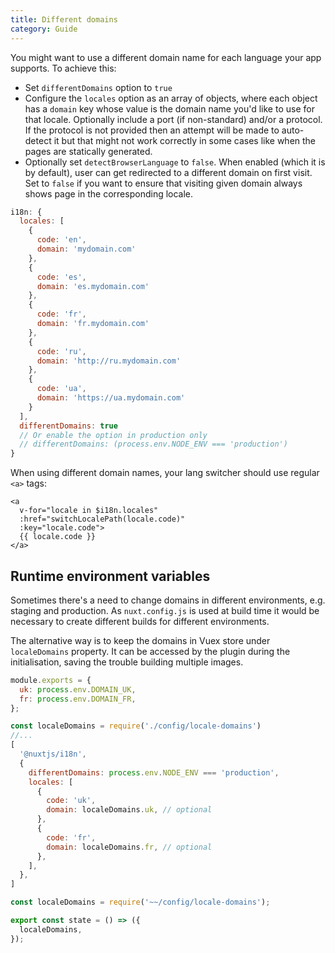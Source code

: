 ```yaml
---
title: Different domains
category: Guide
---
```


You might want to use a different domain name for each language your app supports. To achieve this:

* Set `differentDomains` option to `true`
* Configure the `locales` option as an array of objects, where each object has a `domain` key whose value is the domain name you'd like to use for that locale. Optionally include a port (if non-standard) and/or a protocol. If the protocol is not provided then an attempt will be made to auto-detect it but that might not work correctly in some cases like when the pages are statically generated.
* Optionally set `detectBrowserLanguage` to `false`. When enabled (which it is by default), user can get redirected to a different domain on first visit. Set to `false` if you want to ensure that visiting given domain always shows page in the corresponding locale.

```js {}[nuxt.config.js]
i18n: {
  locales: [
    {
      code: 'en',
      domain: 'mydomain.com'
    },
    {
      code: 'es',
      domain: 'es.mydomain.com'
    },
    {
      code: 'fr',
      domain: 'fr.mydomain.com'
    },
    {
      code: 'ru',
      domain: 'http://ru.mydomain.com'
    },
    {
      code: 'ua',
      domain: 'https://ua.mydomain.com'
    }
  ],
  differentDomains: true
  // Or enable the option in production only
  // differentDomains: (process.env.NODE_ENV === 'production')
}
```

When using different domain names, your lang switcher should use regular `<a>` tags:

```vue
<a
  v-for="locale in $i18n.locales"
  :href="switchLocalePath(locale.code)"
  :key="locale.code">
  {{ locale.code }}
</a>
```

## Runtime environment variables

Sometimes there's a need to change domains in different environments, e.g. staging and production.
As `nuxt.config.js` is used at build time it would be necessary to create different builds for different environments.

The alternative way is to keep the domains in Vuex store under `localeDomains` property. It can be accessed by the plugin
during the initialisation, saving the trouble building multiple images.

```js {}[config/locale-domains.js]
module.exports = {
  uk: process.env.DOMAIN_UK,
  fr: process.env.DOMAIN_FR,
};
```

```js {}[nuxt.config.js]
const localeDomains = require('./config/locale-domains')
//...
[
  '@nuxtjs/i18n',
  {
    differentDomains: process.env.NODE_ENV === 'production',
    locales: [
      {
        code: 'uk',
        domain: localeDomains.uk, // optional
      },
      {
        code: 'fr',
        domain: localeDomains.fr, // optional
      },
    ],
  },
]
```

```js {}[store/index.js]
const localeDomains = require('~~/config/locale-domains');

export const state = () => ({
  localeDomains,
});
```
